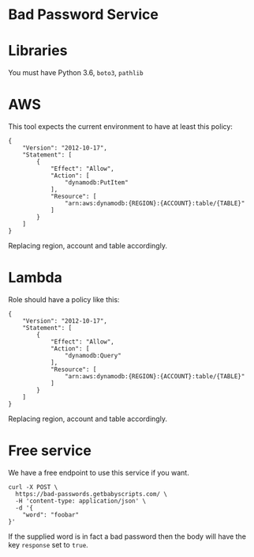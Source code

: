# Bad Password Service

# Libraries
You must have Python 3.6, `boto3`, `pathlib`

# AWS
This tool expects the current environment to have at least this policy:
```
{
    "Version": "2012-10-17",
    "Statement": [
        {
            "Effect": "Allow",
            "Action": [
                "dynamodb:PutItem"
            ],
            "Resource": [
                "arn:aws:dynamodb:{REGION}:{ACCOUNT}:table/{TABLE}"
            ]
        }
    ]
}
```

Replacing region, account and table accordingly.
 
# Lambda
Role should have a policy like this:
```
{
    "Version": "2012-10-17",
    "Statement": [
        {
            "Effect": "Allow",
            "Action": [
                "dynamodb:Query"
            ],
            "Resource": [
                "arn:aws:dynamodb:{REGION}:{ACCOUNT}:table/{TABLE}"
            ]
        }
    ]
}
```

Replacing region, account and table accordingly.

# Free service
We have a free endpoint to use this service if you want.

```
curl -X POST \
  https://bad-passwords.getbabyscripts.com/ \
  -H 'content-type: application/json' \
  -d '{
    "word": "foobar"
}'
```

If the supplied word is in fact a bad password then the body will have the key `response` set to `true`.